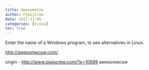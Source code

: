 ```yaml
---
title: AwesomeCow
author: PipisCrew
date: 2017-11-05
categories: [linux]
toc: true
---
```


Enter the name of a Windows program, to see alternatives in Linux.

http://awesomecow.com/

origin - http://www.pipiscrew.com/?p=10999 awesomecow